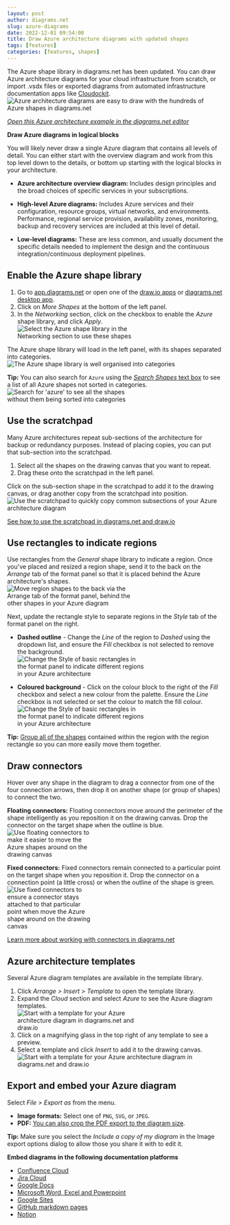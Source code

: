 ```yaml
---
layout: post
author: diagrams.net
slug: azure-diagrams
date: 2022-12-01 09:54:00
title: Draw Azure architecture diagrams with updated shapes
tags: [features]
categories: [features, shapes]
---
```


The Azure shape library in diagrams.net has been updated. You can draw Azure architecture diagrams for your cloud infrastructure from scratch, or import .vsdx files or exported diagrams from automated infrastructure documentation apps like [Cloudockit](/blog/cloudockit-to-drawio.html).
<br /><img src="/assets/img/blog/azure-architecture-diagram.png" style="width=100%;max-width:500px;height:auto;" alt="Azure architecture diagrams are easy to draw with the hundreds of Azure shapes in diagrams.net">

[_Open this Azure architecture example in the diagrams.net editor_](https://app.diagrams.net/?tags=%7B%7D&highlight=0000ff&edit=_blank&layers=1&nav=1&title=azure-architecture-example.drawio#R7V1Rd6K6Fv41PuoyBFAftdbpubc9a84453buvLgiRMwUiQPY1vn1J4GAQKJoFaFzOrNWCyHgZu8v39472bEteLN6%2FeSj9fKB2thtaV37tQXHLU0DEEL2i7ds45ZBrxc3OD6xRaddw5T8wqKxK1o3xMZBrmNIqRuSdb7Rop6HrTDXhnyfvuS7Laib%2F9Q1crDUMLWQK7c%2BEjtcxq19rbdrv8PEWSafDMxBfGWFks7iTYIlsulLpgnetuCNT2kYH61eb7DLlZfoJb5vsudqKpiPvfCYG%2Fy7hy%2FL5SJYff%2Fx4rf%2Fs30YkD%2Fa%2FAb%2BmGfkbsQbC2nDbaICn248G%2FOndFtw9LIkIZ6ukcWvvjCjs7ZluHLZGWCHC%2BK6N9SlPjv3qMc6jWwULKPb%2BXUXzbE7QtaTEz220FUIg%2F0Qv%2B59TZAqj6EO0xUO%2FS3rktxgCn0LwOni9GVnPQB6onGZMR1MGpGAjJM%2Be6dVdiAUe4qSe5JOsc1QJk6pHy6pQz3k3u5aR3mt7%2FrcU7oWuvyBw3ArhgzahDRviZPVzmU6rHT2CnTjW%2FjQu5pikCLfweGBjmCgNqOPXRSS57wkFzcJ7NZhEuzZQ85JO82zlgnhokePzA6elgZthPsLi7UHoU%2BfcOaKafXxfNFIu2a47W12jW5lakLbTIc1JV4YZJ78mTfsRn0P5kc9GBTI8LT%2B7CCWYIew9FWOAl37mzkA068QGP%2BDnnlrz37eDNq6xLUP7InEYm1jFKKWZrpMs6O5z44cfjTc2IQLzc7RihNt%2FJP3J8jxaBBGN99TJ6gDzofBl%2BOfipGoVDesA4gAgAKyNOMgEstuOBuKav7T6wBMk%2FnNOJbfzFr4TQJJCb8d7l8Nv5kND3MYKPztN%2F5RHSM5%2FX%2FqmtnJ%2BFXIEZ9txVnFMKuOvGSy0Yw8LmC3EPTGgonbdoA5Fa%2B60c9%2Fjn4Yr7Jg%2BhUA25McssKvKrxvwW0rQH%2FPgZgHKnKJ47Fji4EGM1SOeJpDWKY5FBdWxLbjMYED8gvNo%2Bdx%2FAlls4cbo5YxfnsWJZJk8ehWmppmkbx%2FZO9NudpsPJniI84EqJkDQWKg5H66WAQ4LODiIv4wGZcXy4NPoKWCV7w1%2BX%2FJK14uQ9YGBd%2FQ5XxYTJIhFLbI5sigX1mOLAfHFzTASSqufIoiJd1twSDZOQpdMUXRNyrSPpCUP%2Fy18TFrGlrRaOYZh8%2Bog4oPy5oFBet45m1BXrnGs1aQqUuiQbKKpuBGC%2BqFwssDbdc%2BJiuHvZNL5uwn4lLxdyU2u52EW%2B4XeNsslnOWStkJnh3x0AlaEZer%2Bg67z5hTrriQWNbGC7SJUi8lHgrg6XZHtxMtwclnGpCQUCWx3xc6hDykkWh%2FTsOQrq6BO33Q6Rl55MnAM7WEDLLIq2xuTObd8Z%2FTyPfSp8264QHlBQNDKMeFyn76mXHhWcYyZZrYhEs%2BEi0UYfzDXCpirctc4CPJf5vVenVaDUqD7A%2FuVzwR%2BGatGSzROnaRsQvNWGFvcrHPOaUdDlsj%2Bqhh4vE5RCT3nzjuZRjyRbohV4c2sWxP7xCWgSwIw5ffsZjP0yZ2lEBNeDtLtSYL6re3zIptwl95wWK79sLHuB2w1MvFvAfQWGI5%2BeTSOW6z487acxSu2MWLMBNr%2BLEju4gP7XW0vA8FPSA7UYULNasK3uTIOQneIlfagGiNYfeF%2Bk%2FE49eYULPvDEyBCNEqD3sMo2PCnMkglOMevZ8aNmu1TPPl%2BRl%2B8LPMu8fMwfbPJOg3zWkV82atq2chcGr%2Faib25SmthAwmPo2kG1Pqy0tNj8OJ3Hgz%2FrN5%2FBG9x4y%2FRY5B3lMiBgag4EJ02YX0FS6kqiwMAMnO%2F24m0vrHBvi1LHfr4DQqKulfDRUBeQbv3w2qxAjl%2Fu3c2pg3gcrQTgNVSf%2BKQNWVHNxfG8wOi1A7zP0HMqXUDUi%2B66TZwSQ3W706vDKyEzmzThBSnzm62c9I5gOuq%2FrJQNjL%2B6A%2BUKwCGIpZaL2yeLiWBeQmE8axRQm1TlgAeQ53xPLzo0dkOuAODMp41FY5Iudc5Gss%2FoDiCnzNow4aH6NOUZl6jJs26nDTZr%2Fgds3Dbrqkf0VueiBxQpKHTjHyraWEuTrySrRezwLsPxMrmluMJZtNRcu15qf6hp43ULLynmGEniYzgqFVxQhyNnh%2B6XMppTSYEbSjA%2Fd6GEEvFHSUFD%2BX9K%2BGETQ5cP%2BCbcILrG6QtZQD%2BDoIgS9HzFEQsUEk1SyS8VpMYBaK4NK9LNl5If2KTJC8QsZo0xDF1XE3TLHYkxel6rCbgz3sI5fPDhIXX8tcsDcoDeWg2THAFaM5TV4%2B%2FIIFwWndT0wTclFFvRZLxJtFwiVjbW%2F51rWKtECxIFVRpAUVcbrW7yS1bJd3zJpkXMmYTmTiMgWdVlt4TN1oyRpccdE0mXHOaHOg0CYwBlUNFDlCLYl6Kqv4nET%2F3r6QUVpZnGbYAZOeeM7XKGjr7hpGosOYZ4PnVJ4egK2MjdpsL5t%2BsvGsuIKpO1w3gyEtulpvQsx9mhBuxkRr8JrXSbZPdz%2FlaKEP5XjnmutgUPae74RgYTdf4tAAgu1LuoyGVlfk1%2Bzos4vkmsEP0r3MwNuzg6g2PMhweMTzRvItk0g5CfQe6HaP1dPv48jTraJyTZFemheIZ5Xbio7YdNNMtgWgUNtjyMlBsuUynx3AC7iu%2FRsGGxHOXmAD0360HCS0K6t8%2F66ZB%2BqRkJdZNYDXVshjV1fsGTOHMr17yOPOdyJkVOXbb3OkF7dsUkeX30oK5EmWq5KWnIPfU4f7MQ%2B5W8b28lcx1LK0sZNmwuSbpdLNHqn%2FxCMQrJxqabbpVfuVrml7OYZ5Jw6rp5f6q3RXYj4crGzDp7yZ6HdzWHuqlOvTOdhfHTz9674V72fn6x%2BNoLDsYgwTb5YId7np%2FVOs9pofOOneaWkc6aoJi6pmhIEiyRYWvaHBigZNNmq8czeWczYe1WrXYkCvMGxVnuab8f3l8ae9%2FfJ38OOOPAR3kP5XEVu%2BY3Ys%2Bz6CfP2D3lc4p8q%2BjUCpfVnZv09JVLbaQfnyivInZT%2F9aENXXQyfx4%2FRh53D37lVesfZJRBKhf3O271KUaUfiSqzIagytFNRVXpHNaiSt39%2BFMS%2FxQ3pen4tKv1KoysU5ioN%2B25nR41kbT1x6APVFwxVtvpwiFYaEE%2F9RgtP%2B2Fbz7qTUh455%2F1Y7D%2BfS08xfe1r%2FUph3%2B1cHuzmd241gV4V5f4fa%2F1Xo9zyicbrokGxSfNjrf%2FibFsyoXWtpX52uvsjFnFSs%2FtTIPD2Hw%3D%3D)

**Draw Azure diagrams in logical blocks**

You will likely never draw a single Azure diagram that contains all levels of detail. You can either start with the overview diagram and work from this top level down to the details, or bottom up starting with the logical blocks in your architecture.

* **Azure architecture overview diagram:** Includes design principles and the broad choices of specific services in your subscriptions. 

* **High-level Azure diagrams:** Includes Azure services and their configuration, resource groups, virtual networks, and environments. Performance, regional service provision, availability zones, monitoring, backup and recovery services are included at this level of detail.

* **Low-level diagrams:** These are less common, and usually document the specific details needed to implement the design and the continuous integration/continuous deployment pipelines.


## Enable the Azure shape library

1. Go to [app.diagrams.net](https://app.diagrams.net) or open one of the [draw.io apps](/integrations.html) or [diagrams.net desktop app](https://get.diagrams.net/).
2. Click on _More Shapes_ at the bottom of the left panel.
3. In the _Networking_ section, click on the checkbox to enable the _Azure_ shape library, and click _Apply_.
<br /><img src="/assets/img/blog/azure-shape-library-enable.png" style="width=100%;max-width:300px;height:auto;" alt="Select the Azure shape library in the Networking section to use these shapes">

The Azure shape library will load in the left panel, with its shapes separated into categories. 
<br /><img src="/assets/img/blog/azure-shape-library-all.png" style="width=100%;max-width:500px;height:auto;" alt="The Azure shape library is well organised into categories">

**Tip:** You can also search for ``Azure`` using the [_Search Shapes_ text box](/doc/faq/shape-search.html) to see a list of all Azure shapes not sorted in categories. 
<br /><img src="/assets/img/blog/azure-shape-search.png" style="width=100%;max-width:300px;height:auto;" alt="Search for 'azure' to see all the shapes without them being sorted into categories">


## Use the scratchpad

Many Azure architectures repeat sub-sections of the architecture for backup or redundancy purposes. Instead of placing copies, you can put that sub-section into the scratchpad.

1. Select all the shapes on the drawing canvas that you want to repeat. 
2. Drag these onto the scratchpad in the left panel. 
   
Click on the sub-section shape in the scratchpad to add it to the drawing canvas, or drag another copy from the scratchpad into position.
<br /><img src="/assets/img/blog/azure-architecture-scratchpad.gif" style="width=100%;max-width:500px;height:auto;" alt="Use the scratchpad to quickly copy common subsections of your Azure architecture diagram">

[See how to use the scratchpad in diagrams.net and draw.io](/doc/faq/scratchpad.html)

## Use rectangles to indicate regions

Use rectangles from the _General_ shape library to indicate a region. Once you've placed and resized a region shape, send it to the back on the _Arrange_ tab of the format panel so that it is placed behind the Azure architecture's shapes. 
<br /><img src="/assets/img/blog/azure-shape-to-back.png" style="width=100%;max-width:300px;height:auto;" alt="Move region shapes to the back via the Arrange tab of the format panel, behind the other shapes in your Azure diagram">

Next, update the rectangle style to separate regions in the _Style_ tab of the format panel on the right.

* **Dashed outline** - Change the _Line_ of the region to _Dashed_ using the dropdown list, and ensure the _Fill_ checkbox is not selected to remove the background.
<br /><img src="/assets/img/blog/azure-region-dashed-line.png" style="width=100%;max-width:300px;height:auto;" alt="Change the Style of basic rectangles in the format panel to indicate different regions in your Azure architecture">

* **Coloured background** - Click on the colour block to the right of the _Fill_ checkbox and select a new colour from the palette. Ensure the _Line_ checkbox is not selected or set the colour to match the fill colour.
<br /><img src="/assets/img/blog/azure-region-colour.png" style="width=100%;max-width:300px;height:auto;" alt="Change the Style of basic rectangles in the format panel to indicate different regions in your Azure architecture">

**Tip:** [Group all of the shapes](/doc/faq/group-shapes-connectors.html) contained within the region with the region rectangle so you can more easily move them together.

## Draw connectors

Hover over any shape in the diagram to drag a connector from one of the four connection arrows, then drop it on another shape (or group of shapes) to connect the two. 

**Floating connectors:** Floating connectors move around the perimeter of the shape intelligently as you reposition it on the drawing canvas. Drop the connector on the target shape when the outline is blue. 
<br /><img src="/assets/img/blog/azure-diagram-floating-connector.png" style="width=100%;max-width:200px;height:auto;" alt="Use floating connectors to make it easier to move the Azure shapes around on the drawing canvas">

**Fixed connectors:** Fixed connectors remain connected to a particular point on the target shape when you reposition it. Drop the connector on a connection point (a little cross) or when the outline of the shape is green. 
<br /><img src="/assets/img/blog/azure-diagram-fixed-connector.png" style="width=100%;max-width:200px;height:auto;" alt="Use fixed connectors to ensure a connector stays attached to that particular point when move the Azure shape around on the drawing canvas">

[Learn more about working with connectors in diagrams.net](/doc/faq/connectors.html)

## Azure architecture templates

Several Azure diagram templates are available in the template library. 

1. Click _Arrange > Insert > Template_ to open the template library. 
2. Expand the _Cloud_ section and select _Azure_ to see the Azure diagram templates. 
<br /><img src="/assets/img/blog/azure-template-library.png" style="width=100%;max-width:300px;height:auto;" alt="Start with a template for your Azure architecture diagram in diagrams.net and draw.io">
3. Click on a magnifying glass in the top right of any template to see a preview. 
4. Select a template and click _Insert_ to add it to the drawing canvas. 
<br /><img src="/assets/img/blog/azure-architecture-template.png" style="width=100%;max-width:500px;height:auto;" alt="Start with a template for your Azure architecture diagram in diagrams.net and draw.io">

## Export and embed your Azure diagram

Select _File > Export as_ from the menu.

* **Image formats:** Select one of ``PNG``, ``SVG``, or ``JPEG``.
* **PDF:** [You can also crop the PDF export to the diagram size](/doc/faq/pdf-export-crop.html).

**Tip:** Make sure you select the _Include a copy of my diagram_ in the Image export options dialog to allow those you share it with to edit it.

**Embed diagrams in the following documentation platforms**

* [Confluence Cloud](/doc/faq/embed-copy-move-diagrams-confluence-cloud.html)
* [Jira Cloud](/doc/faq/embed-diagram-googledrive-jira-cloud.html)
* [Google Docs](/doc/faq/google-docs-diagrams.html)
* [Microsoft Word, Excel and Powerpoint](/doc/faq/microsoft-office-diagrams.html)
* [Google Sites](/doc/faq/embed-diagrams-google-sites.html)
* [GitHub markdown pages](/blog/embed-diagrams-github-markdown.html)
* [Notion](/blog/embed-diagrams-notion.html)